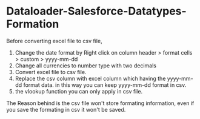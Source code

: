 # Dataloader-Salesforce-Datatypes-Formation
Before converting excel file to csv file, 
1. Change the date format by Right click on column header > format cells > custom > yyyy-mm-dd
2. Change all currencies to number type with two decimals
3. Convert excel file to csv file.
4. Replace the csv column with excel column which having the yyyy-mm-dd format data. in this way you can keep yyyy-mm-dd format in csv.
5. the vlookup function you can only apply in csv file.

The Reason behind is the csv file won't store formating information, even if you save the formating in csv it won't be saved.
